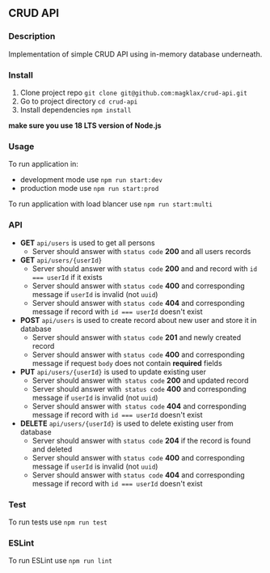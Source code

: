 ## CRUD API

### Description

Implementation of simple CRUD API using in-memory database underneath.

### Install

1. Clone project repo `git clone git@github.com:magklax/crud-api.git`
2. Go to project directory `cd crud-api`
3. Install dependencies `npm install`

**make sure you use 18 LTS version of Node.js**

### Usage

To run application in:
  * development mode use `npm run start:dev`
  * production mode use `npm run start:prod`

To run application with load blancer use `npm run start:multi`

### API
- **GET** `api/users` is used to get all persons
    - Server should answer with `status code` **200** and all users records
- **GET** `api/users/{userId}` 
    - Server should answer with `status code` **200** and and record with `id === userId` if it exists
    - Server should answer with `status code` **400** and corresponding message if `userId` is invalid (not `uuid`)
    - Server should answer with `status code` **404** and corresponding message if record with `id === userId` doesn't exist
- **POST** `api/users` is used to create record about new user and store it in database
    - Server should answer with `status code` **201** and newly created record
    - Server should answer with `status code` **400** and corresponding message if request `body` does not contain **required** fields
- **PUT** `api/users/{userId}` is used to update existing user
    - Server should answer with` status code` **200** and updated record
    - Server should answer with` status code` **400** and corresponding message if `userId` is invalid (not `uuid`)
    - Server should answer with` status code` **404** and corresponding message if record with `id === userId` doesn't exist
- **DELETE** `api/users/{userId}` is used to delete existing user from database
    - Server should answer with `status code` **204** if the record is found and deleted
    - Server should answer with `status code` **400** and corresponding message if `userId` is invalid (not `uuid`)
    - Server should answer with `status code` **404** and corresponding message if record with `id === userId` doesn't exist

### Test

To run tests use `npm run test`

### ESLint

To run ESLint use `npm run lint`
